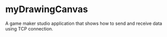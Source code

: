 # myDrawingCanvas
A game maker studio application that shows how to send and receive data using TCP connection.
